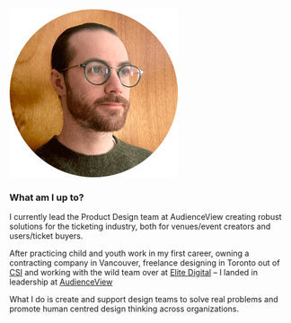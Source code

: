 ![profile photo of steve](/stevecircle.png)
### What am I up to?

I currently lead the Product Design team at AudienceView creating robust solutions for the ticketing industry, both for venues/event creators and users/ticket buyers.

After practicing child and youth work in my first career, owning a contracting company in Vancouver, freelance designing in Toronto out of [CSI](https://socialinnovation.org/) and working with the wild team over at [Elite Digital](https://twitter.com/elitedigitalca?ref_src=twsrc%5Egoogle%7Ctwcamp%5Eserp%7Ctwgr%5Eauthor) – I landed in leadership at [AudienceView](https://www.audienceview.com/)

What I do is create and support design teams to solve real problems and promote human centred design thinking across organizations.
